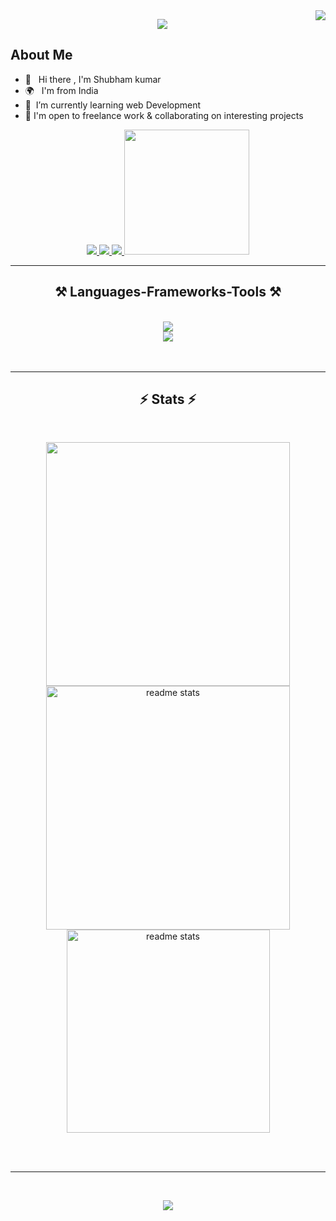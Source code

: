 
<img align="right" src="https://visitor-badge.laobi.icu/badge?page_id=Shubh4in.Shubh4in" />
<p align="center">
    <img src="https://readme-typing-svg.herokuapp.com?size=30&duration=5001&color=ff721b&vCenter=true&center=true&width=460&lines=Hi+There!+👋;+I'm+shubham+kumar;+software+engineer;" </p>


## About Me 
*  👋 &nbsp; Hi there , I'm Shubham kumar
*  🌍 &nbsp; I'm from India
*  🧠  &nbsp;I’m currently learning web Development
*  🤝  I'm open to freelance work & collaborating on interesting projects


<div align="center"> 
  <a href="mailto:Shubhamshreyash360@gmail.com">
     <img src="https://img.shields.io/badge/-Shubhamshreyash360@gmail.com-FF721B?logo=gmail&logoColor=white&style=for-the-badge"/>
  </a>
  <a href="https://www.linkedin.com/in/shubham-kumar-084925215/" target="_blank">
     <img src="https://img.shields.io/badge/Shubham-kumar-0077B5?style=for-the-badge&logo=linkedin&logoColor=white" target="_blank" />
  </a>
   <a href="https://twitter.com/Mr_helpless_" target="_blank">
    <img src="https://img.shields.io/badge/-@shubham_poddar-FF721B?logo=twitter&logoColor=white&style=for-the-badge"/>
  </a>
  <a href="https://www.codechef.com/users/shubhamkumar08">
<img src="https://cdn.codechef.com/sites/all/themes/abessive/cc-logo.png"width="200"/>
      
  </a>
</div>

 <hr/>
 <h2 align="center">⚒️ Languages-Frameworks-Tools ⚒️</h2>
<br/>
<div align="center">
    <img src="https://skillicons.dev/icons?i=react,bootstrap,html,css,vscode,github,git" />
    <br>
    <img src="https://skillicons.dev/icons?i=nodejs,java,php,javascript,express,mongodb" />
</div>
<br><br>
<hr/>

<h2 align="center">⚡ Stats ⚡</h2>
<br>
<p align=center>
  <img width=390 src="http://github-readme-streak-stats.herokuapp.com?user=Shubh4in&theme=prussian&hide_border=true&date_format=n%2Fj%5B%2FY%5D&background=000&currStreakLabel=FF721B&fire=FF721B&stroke=white&dates=white&currStreakNum=DDDDDD&ring=FF721B&sideNums=FF721B&sideLabels=FF721B">
  <img width=390 src="https://github-readme-stats.vercel.app/api?username=Shubh4in&count_private=true&show_icons=true&theme=react&rank_icon=github&border_radius=10" alt="readme stats" />

   <br>
    <img  width=325 src="https://github-readme-stats.vercel.app/api/top-langs/?username=Shubh4in&theme=dark&hide_border=false&include_all_commits=false&count_private=false&layout=compact"  alt="readme stats"  />
</p>

<br/><br/>

<hr/>

<br/>
<p align="center">
    <img src="https://readme-typing-svg.herokuapp.com?size=30&duration=5001&color=ff721b&vCenter=true&center=true&width=460&lines=Thanks+for+visit!+🤝:" </p>

